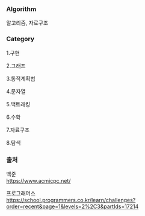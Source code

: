 ### Algorithm

알고리즘, 자료구조

### Category
 
1.구현

2.그래프

3.동적계획법

4.문자열

5.백트래킹

6.수학

7.자료구조

8.탐색

### 출처

백준  
https://www.acmicpc.net/

프로그래머스    
https://school.programmers.co.kr/learn/challenges?order=recent&page=1&levels=2%2C3&partIds=17214
